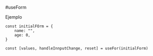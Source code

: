 #useForm

Ejemplo

```
const initialFOrm = {
    name: "",
    age: 0,
}

const [values, handleInnputChange, reset] = useFor(initialForm)
```
